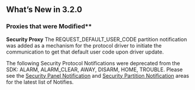 
## What’s New in 3.2.0

### Proxies that were Modified\*\* 

**Security Proxy**
The REQUEST\_DEFAULT\_USER\_CODE partition notification was added as a mechanism for the protocol driver
to initiate the communication to get that default user code upon driver update.

The following Security Protocol Notifications were deprecated from the SDK: ALARM, ALARM_CLEAR, AWAY, DISARM, HOME, TROUBLE. Please see the [Security Panel Notification][1] and [Security Partition Notification][2] areas for the latest list of Notifies.


[1]:	https://control4.github.io/docs-driverworks-proxyprotocol/#security-panel-notifications
[2]:	https://control4.github.io/docs-driverworks-proxyprotocol/#security-partition-notifications